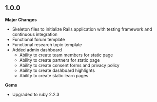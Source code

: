 ## 1.0.0

**Major Changes**
- Skeleton files to initialize Rails application with testing framework and continuous integration
- Functional forum template
- Functional research topic template
- Added admin dashboard
  - Ability to create team members for static page
  - Ability to create partners for static page
  - Ability to create consent forms and privacy policy
  - Ability to create dashboard highlights
  - Ability to create static learn pages

**Gems**
- Upgraded to ruby 2.2.3
